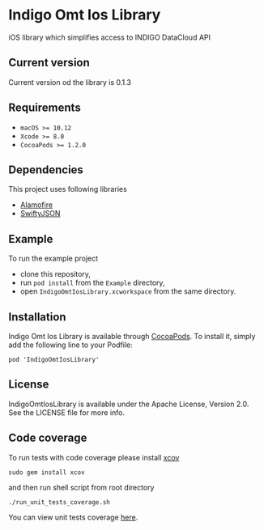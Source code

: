 
# Indigo Omt Ios Library

iOS library which simplifies access to INDIGO DataCloud API

## Current version

Current version od the library is 0.1.3

## Requirements

- `macOS >= 10.12`
- `Xcode >= 8.0`
- `CocoaPods >= 1.2.0`

## Dependencies

This project uses following libraries
- [Alamofire](https://github.com/Alamofire/Alamofire)
- [SwiftyJSON](https://github.com/SwiftyJSON/SwiftyJSON)

## Example

To run the example project
- clone this repository,
- run `pod install` from the `Example` directory,
- open `IndigoOmtIosLibrary.xcworkspace` from the same directory.

## Installation

Indigo Omt Ios Library is available through [CocoaPods](http://cocoapods.org). To install it, simply add the following line to your Podfile:

```
pod 'IndigoOmtIosLibrary'
```

## License

IndigoOmtIosLibrary is available under the Apache License, Version 2.0. See the LICENSE file for more info.

## Code coverage

To run tests with code coverage please install [xcov](https://github.com/nakiostudio/xcov)

```
sudo gem install xcov
```

and then run shell script from root directory

```
./run_unit_tests_coverage.sh
```

You can view unit tests coverage [here](http://htmlpreview.github.io/?https://github.com/indigo-dc/omt-ios/blob/master/unit_tests_coverage/index.html).

